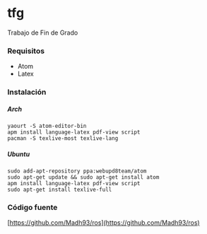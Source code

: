 # tfg

Trabajo de Fin de Grado

### Requisitos

* Atom
* Latex

### Instalación

##### Arch

    yaourt -S atom-editor-bin
    apm install language-latex pdf-view script
    pacman -S texlive-most texlive-lang

##### Ubuntu

    sudo add-apt-repository ppa:webupd8team/atom
    sudo apt-get update && sudo apt-get install atom
    apm install language-latex pdf-view script
    sudo apt-get install texlive-full

### Código fuente

[https://github.com/Madh93/ros](https://github.com/Madh93/ros)